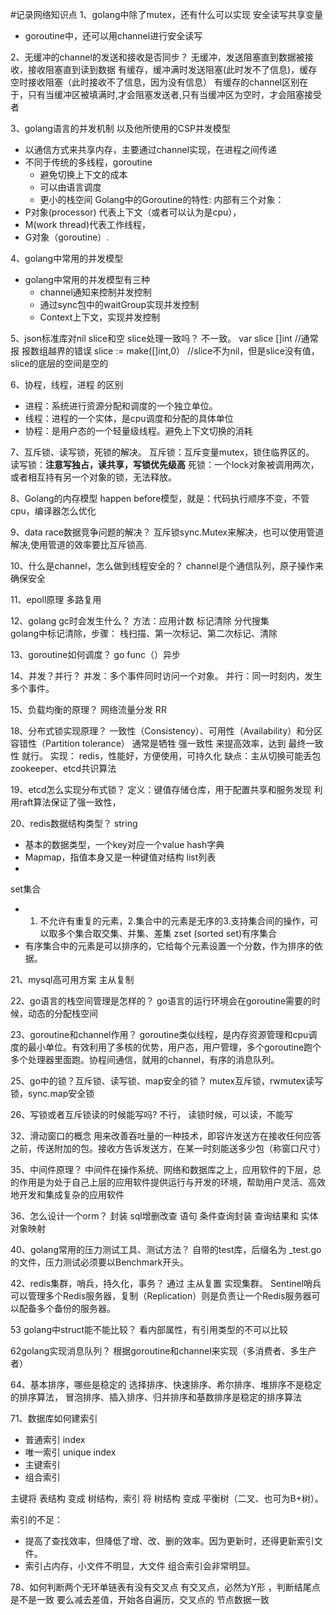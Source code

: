 #记录网络知识点
1、golang中除了mutex，还有什么可以实现 安全读写共享变量
-   goroutine中，还可以用channel进行安全读写

2、无缓冲的channel的发送和接收是否同步？
无缓冲，发送阻塞直到数据被接收，接收阻塞直到读到数据
有缓存，缓冲满时发送阻塞(此时发不了信息)，缓存空时接收阻塞（此时接收不了信息，因为没有信息）
有缓存的channel区别在于，只有当缓冲区被填满时,才会阻塞发送者,只有当缓冲区为空时，才会阻塞接受者

3、golang语言的并发机制 以及他所使用的CSP并发模型
-   以通信方式来共享内存，主要通过channel实现，在进程之间传递
-   不同于传统的多线程，goroutine
    -   避免切换上下文的成本
    -   可以由语言调度
    -   更小的栈空间
Golang中的Goroutine的特性:
内部有三个对象： 
-   P对象(processor) 代表上下文（或者可以认为是cpu），
-   M(work thread)代表工作线程，
-   G对象（goroutine）.

4、golang中常用的并发模型
-   golang中常用的并发模型有三种
    -   channel通知来控制并发控制
    -   通过sync包中的waitGroup实现并发控制
    -   Context上下文，实现并发控制

5、json标准库对nil slice和空 slice处理一致吗？
不一致。
var slice []int  //通常报 报数组越界的错误
slice := make([]int,0）  //slice不为nil，但是slice没有值，slice的底层的空间是空的

6、协程，线程，进程 的区别
-   进程：系统进行资源分配和调度的一个独立单位。
-   线程：进程的一个实体，是cpu调度和分配的具体单位
-   协程：是用户态的一个轻量级线程。避免上下文切换的消耗

7、互斥锁、读写锁，死锁的解决。
互斥锁：互斥变量mutex，锁住临界区的。
读写锁：****注意写独占，读共享，写锁优先级高****
死锁：一个lock对象被调用两次，或者相互持有另一个对象的锁，无法释放。

8、Golang的内存模型
happen before模型，就是：代码执行顺序不变，不管cpu，编译器怎么优化

9、data race数据竞争问题的解决？
互斥锁sync.Mutex来解决，也可以使用管道解决,使用管道的效率要比互斥锁高.

10、什么是channel，怎么做到线程安全的？
channel是个通信队列，原子操作来确保安全

11、epoll原理
多路复用

12、golang gc时会发生什么？
方法：应用计数 标记清除  分代搜集   
golang中标记清除，步骤：
栈扫描、第一次标记、第二次标记、清除

13、goroutine如何调度？
go func（）异步

14、并发？并行？
并发：多个事件同时访问一个对象。
并行：同一时刻内，发生多个事件。

15、负载均衡的原理？
网络流量分发
RR


18、分布式锁实现原理？
一致性（Consistency）、可用性（Availability）和分区容错性（Partition tolerance）
通常是牺牲 强一致性 来提高效率，达到 最终一致性 就行。
实现：
redis，性能好，方便使用，可持久化     缺点：主从切换可能丢包
zookeeper、etcd共识算法

19、etcd怎么实现分布式锁？
定义：键值存储仓库，用于配置共享和服务发现
利用raft算法保证了强一致性，

20、redis数据结构类型？
string
-   基本的数据类型，一个key对应一个value
hash字典
-   Mapmap，指值本身又是一种键值对结构
list列表
-   
set集合
-   1. 不允许有重复的元素，2.集合中的元素是无序的3.支持集合间的操作，可以取多个集合取交集、并集、差集
zset (sorted set)有序集合
-   有序集合中的元素是可以排序的，它给每个元素设置一个分数，作为排序的依据。

21、mysql高可用方案
主从复制

22、go语言的栈空间管理是怎样的？
go语言的运行环境会在goroutine需要的时候，动态的分配栈空间

23、goroutine和channel作用？
goroutine类似线程，是内存资源管理和cpu调度的最小单位。有效利用了多核的优势，用户态，用户管理，多个goroutine跑个多个处理器里面跑。协程间通信，就用的channel，有序的消息队列。

25、go中的锁？互斥锁、读写锁、map安全的锁？
mutex互斥锁，rwmutex读写锁，sync.map安全锁

26、写锁或者互斥锁读的时候能写吗?
不行，    读锁时候，可以读，不能写

32、滑动窗口的概念
用来改善吞吐量的一种技术，即容许发送方在接收任何应答之前，传送附加的包。接收方告诉发送方，在某一时刻能送多少包（称窗口尺寸）

35、中间件原理？
中间件在操作系统、网络和数据库之上，应用软件的下层，总的作用是为处于自己上层的应用软件提供运行与开发的环境，帮助用户灵活、高效地开发和集成复杂的应用软件

36、怎么设计一个orm？
封装 sql增删改查 语句
条件查询封装
查询结果和 实体对象映射

40、golang常用的压力测试工具、测试方法？
自带的test库，后缀名为 _test.go的文件，压力测试必须要以Benchmark开头。

42、redis集群，哨兵，持久化，事务？
通过 主从复置 实现集群。
Sentinel哨兵可以管理多个Redis服务器，复制（Replication）则是负责让一个Redis服务器可以配备多个备份的服务器。

53 golang中struct能不能比较？
看内部属性，有引用类型的不可以比较

62golang实现消息队列？
根据goroutine和channel来实现（多消费者、多生产者）

64、基本排序，哪些是稳定的
选择排序、快速排序、希尔排序、堆排序不是稳定的排序算法，
冒泡排序、插入排序、归并排序和基数排序是稳定的排序算法

71、数据库如何建索引
-   普通索引 index
-   唯一索引 unique index
-   主键索引
-   组合索引



主键将 表结构 变成 树结构，索引 将 树结构 变成 平衡树（二叉、也可为B+树）。

索引的不足：
-   提高了查找效率，但降低了增、改、删的效率。因为更新时，还得更新索引文件。
-   索引占内存，小文件不明显，大文件 组合索引会非常明显。

78、如何判断两个无环单链表有没有交叉点
有交叉点，必然为Y形 ，判断结尾点是不是一致
要么减去差值，开始各自遍历，交叉点的 节点数据一致



